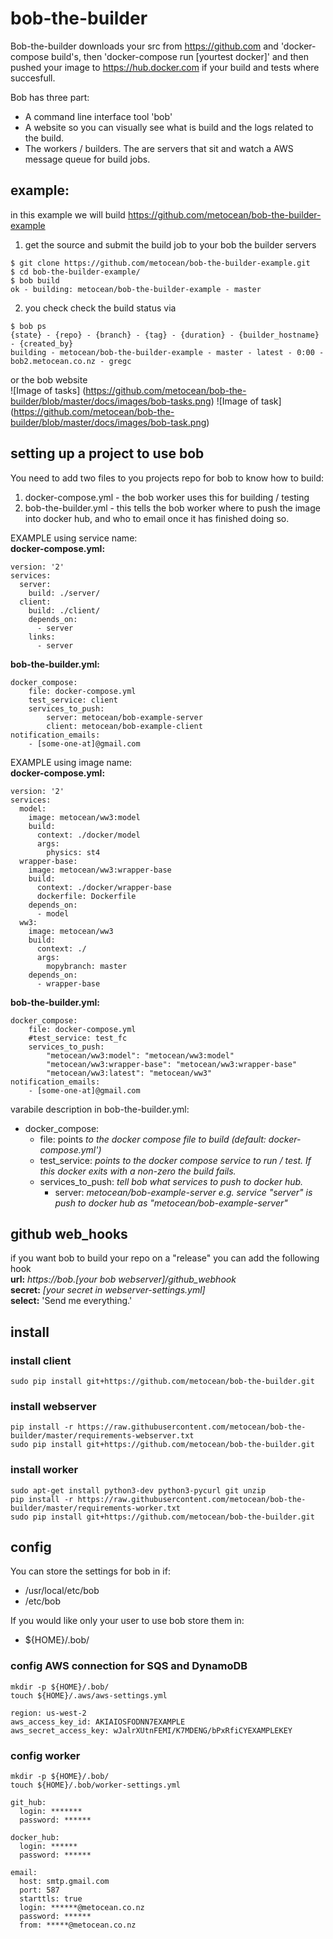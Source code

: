 # bob-the-builder
Bob-the-builder downloads your src from https://github.com and 'docker-compose build's, then 'docker-compose run [yourtest docker]' and then pushed your image to https://hub.docker.com if your build and tests where succesfull.  
  
Bob has three part:
* A command line interface tool 'bob'
* A website so you can visually see what is build and the logs related to the build.
* The workers / builders. The are servers that sit and watch a AWS message queue for build jobs.

## example:

in this example we will build https://github.com/metocean/bob-the-builder-example  
  
1) get the source and submit the build job to your bob the builder servers  
```
$ git clone https://github.com/metocean/bob-the-builder-example.git
$ cd bob-the-builder-example/
$ bob build
ok - building: metocean/bob-the-builder-example - master
```
2) you check check the build status via
```
$ bob ps
{state} - {repo} - {branch} - {tag} - {duration} - {builder_hostname} - {created_by}
building - metocean/bob-the-builder-example - master - latest - 0:00 - bob2.metocean.co.nz - gregc
```
or the bob website  
![Image of tasks]
(https://github.com/metocean/bob-the-builder/blob/master/docs/images/bob-tasks.png)
![Image of task]
(https://github.com/metocean/bob-the-builder/blob/master/docs/images/bob-task.png)

## setting up a project to use bob
You need to add two files to you projects repo for bob to know how to build:  
  
1. docker-compose.yml  - the bob worker uses this for building / testing  
2. bob-the-builder.yml - this tells the bob worker where to push the image into docker hub, and who to email once it has finished doing so.  
  
EXAMPLE using service name:  
**docker-compose.yml:**
```
version: '2'
services:
  server:
    build: ./server/
  client:
    build: ./client/
    depends_on:
      - server
    links:
      - server
```
**bob-the-builder.yml:**
```
docker_compose:
    file: docker-compose.yml
    test_service: client
    services_to_push:
        server: metocean/bob-example-server
        client: metocean/bob-example-client
notification_emails:
    - [some-one-at]@gmail.com
```
  
EXAMPLE using image name:  
**docker-compose.yml:**
```
version: '2'
services:
  model:
    image: metocean/ww3:model
    build:
      context: ./docker/model
      args:
        physics: st4
  wrapper-base:
    image: metocean/ww3:wrapper-base
    build:
      context: ./docker/wrapper-base
      dockerfile: Dockerfile
    depends_on:
      - model
  ww3:
    image: metocean/ww3
    build:
      context: ./
      args:
        mopybranch: master
    depends_on:
      - wrapper-base
```
**bob-the-builder.yml:**
```
docker_compose:
    file: docker-compose.yml
    #test_service: test_fc
    services_to_push:
        "metocean/ww3:model": "metocean/ww3:model"
        "metocean/ww3:wrapper-base": "metocean/ww3:wrapper-base"
        "metocean/ww3:latest": "metocean/ww3"
notification_emails:
    - [some-one-at]@gmail.com
```
varabile description in bob-the-builder.yml:  
* docker_compose:
  * file: points *to the docker compose file to build (default: docker-compose.yml')*
  * test_service: *points to the docker compose service to run / test. If this docker exits with a non-zero the build fails.*
  * services_to_push: *tell bob what services to push to docker hub.*
    * server: *metocean/bob-example-server e.g. service "server" is push to docker hub as "metocean/bob-example-server"*

## github web_hooks
if you want bob to build your repo on a "release" you can add the following hook  
**url:** *https://bob.[your bob webserver]/github_webhook*  
**secret:** *[your secret in webserver-settings.yml]*  
**select:** 'Send me everything.'

## install

### install client
```
sudo pip install git+https://github.com/metocean/bob-the-builder.git
```

### install webserver
```
pip install -r https://raw.githubusercontent.com/metocean/bob-the-builder/master/requirements-webserver.txt
sudo pip install git+https://github.com/metocean/bob-the-builder.git
```

### install worker
```
sudo apt-get install python3-dev python3-pycurl git unzip
pip install -r https://raw.githubusercontent.com/metocean/bob-the-builder/master/requirements-worker.txt
sudo pip install git+https://github.com/metocean/bob-the-builder.git
```

## config
You can store the settings for bob in if:  
* /usr/local/etc/bob
* /etc/bob
  
If you would like only your user to use bob store them in:  
* ${HOME}/.bob/

### config AWS connection for SQS and DynamoDB
```
mkdir -p ${HOME}/.bob/
touch ${HOME}/.aws/aws-settings.yml
```
```
region: us-west-2
aws_access_key_id: AKIAIOSFODNN7EXAMPLE
aws_secret_access_key: wJalrXUtnFEMI/K7MDENG/bPxRfiCYEXAMPLEKEY
```
### config worker
```
mkdir -p ${HOME}/.bob/
touch ${HOME}/.bob/worker-settings.yml
```
```
git_hub:
  login: *******
  password: ******

docker_hub:
  login: ******
  password: ******

email:
  host: smtp.gmail.com
  port: 587
  starttls: true
  login: ******@metocean.co.nz
  password: ******
  from: *****@metocean.co.nz
```
